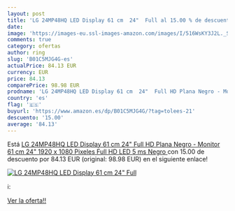 ```yaml
---
layout: post
title: 'LG 24MP48HQ LED Display 61 cm  24"  Full al 15.00 % de descuento'
date: 
image: 'https://images-eu.ssl-images-amazon.com/images/I/516WsKY3J2L._SL200_.jpg'
comments: true
category: ofertas
author: ring
slug: 'B01C5MJG4G-es'
actualPrice: 84.13 EUR
currency: EUR
price: 84.13
comparePrice: 98.98 EUR
prodname: 'LG 24MP48HQ LED Display 61 cm  24"  Full HD Plana Negro - Monitor  61 cm  24"   1920 x 1080 Pixeles  Full HD  LED  5 ms  Negro '
country: 'es'
flag: '🇪🇸'
buyurl: 'https://www.amazon.es/dp/B01C5MJG4G/?tag=tolees-21'
descuento: '15.00'
average: '84.13'
---
```


Está [LG 24MP48HQ LED Display 61 cm  24"  Full HD Plana Negro - Monitor  61 cm  24"   1920 x 1080 Pixeles  Full HD  LED  5 ms  Negro ](https://www.amazon.es/dp/B01C5MJG4G/?tag=tolees-21) con 15.00 de descuento por 84.13 EUR (original: 98.98 EUR) en el siguiente enlace!

[![LG 24MP48HQ LED Display 61 cm  24"  Full](https://images-eu.ssl-images-amazon.com/images/I/516WsKY3J2L._SL200_.jpg)](https://www.amazon.es/dp/B01C5MJG4G/?tag=tolees-21)

ℹ️:


[Ver la oferta!!](https://www.amazon.es/dp/B01C5MJG4G/?tag=tolees-21)

